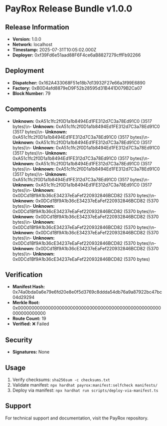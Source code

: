 # PayRox Release Bundle v1.0.0

## Release Information

- **Version:** 1.0.0
- **Network:** localhost
- **Timestamp:** 2025-07-31T10:05:02.000Z
- **Deployer:** 0xf39Fd6e51aad88F6F4ce6aB8827279cffFb92266

## Deployment

- **Dispatcher:** 0x162A433068F51e18b7d13932F27e66a3f99E6890
- **Factory:** 0xB0D4afd8879eD9F52b28595d31B441D079B2Ca07
- **Block Number:** 79

## Components

- **Unknown:** 0xA51c1fc2f0D1a1b8494Ed1FE312d7C3a78Ed91C0 (3517 bytes)\n- **Unknown:** 0xA51c1fc2f0D1a1b8494Ed1FE312d7C3a78Ed91C0 (3517 bytes)\n- **Unknown:** 0xA51c1fc2f0D1a1b8494Ed1FE312d7C3a78Ed91C0 (3517 bytes)\n- **Unknown:** 0xA51c1fc2f0D1a1b8494Ed1FE312d7C3a78Ed91C0 (3517 bytes)\n- **Unknown:** 0xA51c1fc2f0D1a1b8494Ed1FE312d7C3a78Ed91C0 (3517 bytes)\n- **Unknown:** 0xA51c1fc2f0D1a1b8494Ed1FE312d7C3a78Ed91C0 (3517 bytes)\n- **Unknown:** 0xA51c1fc2f0D1a1b8494Ed1FE312d7C3a78Ed91C0 (3517 bytes)\n- **Unknown:** 0xA51c1fc2f0D1a1b8494Ed1FE312d7C3a78Ed91C0 (3517 bytes)\n- **Unknown:** 0xA51c1fc2f0D1a1b8494Ed1FE312d7C3a78Ed91C0 (3517 bytes)\n- **Unknown:** 0xA51c1fc2f0D1a1b8494Ed1FE312d7C3a78Ed91C0 (3517 bytes)\n- **Unknown:** 0x0DCd1Bf9A1b36cE34237eEaFef220932846BCD82 (5370 bytes)\n- **Unknown:** 0x0DCd1Bf9A1b36cE34237eEaFef220932846BCD82 (5370 bytes)\n- **Unknown:** 0x0DCd1Bf9A1b36cE34237eEaFef220932846BCD82 (5370 bytes)\n- **Unknown:** 0x0DCd1Bf9A1b36cE34237eEaFef220932846BCD82 (5370 bytes)\n- **Unknown:** 0x0DCd1Bf9A1b36cE34237eEaFef220932846BCD82 (5370 bytes)\n- **Unknown:** 0x0DCd1Bf9A1b36cE34237eEaFef220932846BCD82 (5370 bytes)\n- **Unknown:** 0x0DCd1Bf9A1b36cE34237eEaFef220932846BCD82 (5370 bytes)\n- **Unknown:** 0x0DCd1Bf9A1b36cE34237eEaFef220932846BCD82 (5370 bytes)\n- **Unknown:** 0x0DCd1Bf9A1b36cE34237eEaFef220932846BCD82 (5370 bytes)

## Verification

- **Manifest Hash:** 0x74a0bda0a6e79e6fd20e8e0f5d3769c8ddda54db76a9a87922bc47bc04d29294
- **Merkle Root:** 0x0000000000000000000000000000000000000000000000000000000000000000
- **Route Count:** 19
- **Verified:** ❌ Failed

## Security

- **Signatures:** None

## Usage

1. Verify checksums: `sha256sum -c checksums.txt`
2. Validate manifest: `npx hardhat payrox:manifest:selfcheck manifests/`
3. Deploy via manifest: `npx hardhat run scripts/deploy-via-manifest.ts`

## Support

For technical support and documentation, visit the PayRox repository.
